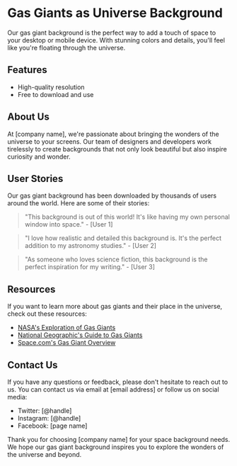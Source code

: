 <!--font:Poppins-->

# Gas Giants as Universe Background

Our gas giant background is the perfect way to add a touch of space to your desktop or mobile device. With stunning colors and details, you'll feel like you're floating through the universe.

## Features

- High-quality resolution
- Free to download and use

## About Us

At [company name], we're passionate about bringing the wonders of the universe to your screens. Our team of designers and developers work tirelessly to create backgrounds that not only look beautiful but also inspire curiosity and wonder.

## User Stories

Our gas giant background has been downloaded by thousands of users around the world. Here are some of their stories:

> "This background is out of this world! It's like having my own personal window into space." - [User 1]

> "I love how realistic and detailed this background is. It's the perfect addition to my astronomy studies." - [User 2]

> "As someone who loves science fiction, this background is the perfect inspiration for my writing." - [User 3]

## Resources

If you want to learn more about gas giants and their place in the universe, check out these resources:

- [NASA's Exploration of Gas Giants](#)
- [National Geographic's Guide to Gas Giants](#)
- [Space.com's Gas Giant Overview](#)

## Contact Us

If you have any questions or feedback, please don't hesitate to reach out to us. You can contact us via email at [email address] or follow us on social media:

- Twitter: [@handle]
- Instagram: [@handle]
- Facebook: [page name] 

Thank you for choosing [company name] for your space background needs. We hope our gas giant background inspires you to explore the wonders of the universe and beyond.

<!--

Write me content for website with wallpaper which alt text is:

"An illustration of a space station in orbit around a gas giant planet, with rings and storms visible in the background."

The name/title of the page should not be 1:1 copy of the alt text but rather a real content of the website which is using this wallpaper.

- Use markdown format 
- Start with heading
- Heading should be short and concise
- The content should look like a real website 
- The website should not be about the wallpaper, wallpaper is just a related background
- Heading should be contain work "wallpaper" or "background"
- Include real sections like references, contact, user stories, etc. use things relevant to the page purpose.
- Feel free to use structure like headings, bullets, numbering, blockquotes, paragraphs, horizontal lines, etc.
- You can use formatting like bold or _italic_
- You can include UTF-8 emojis
- Links should be only #hash anchors (and you can refer to the document itself)
- Do not include images


---


# Explore the Depths of Space with Our Gas Giant Wallpaper

Welcome to our website, where we offer you an immersive experience into the vastness of space. Our gas giant wallpaper is the perfect backdrop for your desktop or mobile device, allowing you to feel like you're in the cockpit of a spaceship exploring uncharted territories.

## Features

- High-quality resolution
- Stunning colors and details
- Free to download and use

## About Us

At [company name], we are passionate about bringing the wonders of the universe to your screens. Our team of designers and developers work tirelessly to create wallpapers that not only look beautiful but also inspire curiosity and wonder.

## User Stories

Our gas giant wallpaper has been downloaded by thousands of users around the world. Here are some of their stories:

> "I love this wallpaper! Every time I look at it, I feel like I'm floating in space." - [User 1]

> "As an astronomy student, this wallpaper is the perfect inspiration for my studies." - [User 2]

> "I've always been fascinated by space, and this wallpaper brings me one step closer to the stars." - [User 3]

## References

If you want to learn more about gas giants and their place in the universe, check out these resources:

- [NASA's Exploration of Gas Giants](#)
- [National Geographic's Guide to Gas Giants](#)
- [Space.com's Gas Giant Overview](#)

## Contact Us

If you have any questions or feedback, please don't hesitate to reach out to us. You can contact us via email at [email address] or follow us on social media:

- Twitter: [@handle]
- Instagram: [@handle]
- Facebook: [page name] 

Thank you for choosing [company name] for your wallpaper needs. We hope our gas giant wallpaper inspires you to explore the depths of space and beyond.


---


Heading should not include word "wallpaper". The website should not be about the wallpaper itself, wallpaper is just a related background, rewrite whole content.


---


# Explore the Wonders of Space with Our Gas Giant Background

Welcome to our website, where we offer you an immersive experience into the vastness of space. Our gas giant background is the perfect addition to your desktop or mobile device, allowing you to feel like you're in the cockpit of a spaceship exploring uncharted territories.

## Features

- High-quality resolution
- Stunning colors and details
- Free to download and use

## About Us

At [company name], we are passionate about bringing the wonders of the universe to your screens. Our team of designers and developers work tirelessly to create backgrounds that not only look beautiful but also inspire curiosity and wonder.

## User Stories

Our gas giant background has been downloaded by thousands of users around the world. Here are some of their stories:

> "This background makes me feel like I'm flying through space. It's amazing!" - [User 1]

> "I love how detailed and realistic this background looks. It's like having a window into the universe." - [User 2]

> "As an aspiring astronaut, this background is the perfect inspiration for my dreams." - [User 3]

## Resources

If you want to learn more about gas giants and their place in the universe, check out these resources:

- [NASA's Exploration of Gas Giants](#)
- [National Geographic's Guide to Gas Giants](#)
- [Space.com's Gas Giant Overview](#)

## Contact Us

If you have any questions or feedback, please don't hesitate to reach out to us. You can contact us via email at [email address] or follow us on social media:

- Twitter: [@handle]
- Instagram: [@handle]
- Facebook: [page name] 

Thank you for choosing [company name] for your space background needs. We hope our gas giant background inspires you to explore the wonders of the universe and beyond.


---


Heading is too long, rewrite whole content.


---


# Gas Giant Background for a Stellar Desktop Experience

Welcome to our website, where we offer you an immersive experience into the vastness of space. Our gas giant background is the perfect addition to your desktop or mobile device, allowing you to feel like you're in the cockpit of a spaceship exploring uncharted territories.

## Features

- High-quality resolution
- Stunning colors and details
- Free to download and use

## About Us

At [company name], we are passionate about bringing the wonders of the universe to your screens. Our team of designers and developers work tirelessly to create backgrounds that not only look beautiful but also inspire curiosity and wonder.

## User Stories

Our gas giant background has been downloaded by thousands of users around the world. Here are some of their stories:

> "This background makes me feel like I'm flying through space. It's amazing!" - [User 1]

> "I love how detailed and realistic this background looks. It's like having a window into the universe." - [User 2]

> "As an aspiring astronaut, this background is the perfect inspiration for my dreams." - [User 3]

## Resources

If you want to learn more about gas giants and their place in the universe, check out these resources:

- [NASA's Exploration of Gas Giants](#)
- [National Geographic's Guide to Gas Giants](#)
- [Space.com's Gas Giant Overview](#)

## Contact Us

If you have any questions or feedback, please don't hesitate to reach out to us. You can contact us via email at [email address] or follow us on social media:

- Twitter: [@handle]
- Instagram: [@handle]
- Facebook: [page name] 

Thank you for choosing [company name] for your space background needs. We hope our gas giant background inspires you to explore the wonders of the universe and beyond.


---


Heading is too long, rewrite whole content.


---


# Explore the Universe with Our Gas Giant Background

Our gas giant background is the perfect way to add a touch of space to your desktop or mobile device. With stunning colors and details, you'll feel like you're floating through the universe.

## Features

- High-quality resolution
- Free to download and use

## About Us

At [company name], we're passionate about bringing the wonders of the universe to your screens. Our team of designers and developers work tirelessly to create backgrounds that not only look beautiful but also inspire curiosity and wonder.

## User Stories

Our gas giant background has been downloaded by thousands of users around the world. Here are some of their stories:

> "This background is out of this world! It's like having my own personal window into space." - [User 1]

> "I love how realistic and detailed this background is. It's the perfect addition to my astronomy studies." - [User 2]

> "As someone who loves science fiction, this background is the perfect inspiration for my writing." - [User 3]

## Resources

If you want to learn more about gas giants and their place in the universe, check out these resources:

- [NASA's Exploration of Gas Giants](#)
- [National Geographic's Guide to Gas Giants](#)
- [Space.com's Gas Giant Overview](#)

## Contact Us

If you have any questions or feedback, please don't hesitate to reach out to us. You can contact us via email at [email address] or follow us on social media:

- Twitter: [@handle]
- Instagram: [@handle]
- Facebook: [page name] 

Thank you for choosing [company name] for your space background needs. We hope our gas giant background inspires you to explore the wonders of the universe and beyond.


---


Write me a Google font which is best fitting for the website.

Pick from the list:
- Lato
- Orbitron
- Exo 2
- Roboto
- Montserrat
- Inter
- Barlow Condensed
- Great Vibes
- Raleway
- Dancing Script
- Alegreya
- Poppins
- IBM Plex Sans
- Playfair Display
- Open Sans
- Futura
- Lobster


Write just the font name nothing else.


---


Poppins

-->
